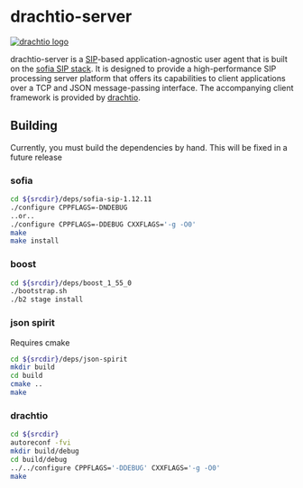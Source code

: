 # drachtio-server

[![drachtio logo](http://www.dracht.io/images/definition_only.png)](http://dracht.io/)

drachtio-server is a [SIP](http://www.ietf.org/rfc/rfc3261.txt)-based application-agnostic user agent that is built on the [sofia SIP stack](https://gitorious.org/sofia-sip).  It is designed to provide a high-performance SIP processing server platform that offers its capabilities to client applications over a TCP and JSON message-passing interface.  The accompanying client framework is provided by [drachtio](https://github.com/davehorton/drachtio).

## Building

Currently, you must build the dependencies by hand.  This will be fixed in a future release

### sofia

```bash
cd ${srcdir}/deps/sofia-sip-1.12.11
./configure CPPFLAGS=-DNDEBUG 
..or..
./configure CPPFLAGS=-DDEBUG CXXFLAGS='-g -O0'
make
make install
```

### boost
```bash
cd ${srcdir}/deps/boost_1_55_0
./bootstrap.sh
./b2 stage install
```

### json spirit 
Requires cmake
```bash
cd ${srcdir}/deps/json-spirit
mkdir build
cd build
cmake ..
make
```

### drachtio
```bash
cd ${srcdir}
autoreconf -fvi
mkdir build/debug
cd build/debug
../../configure CPPFLAGS='-DDEBUG' CXXFLAGS='-g -O0'
make
```
